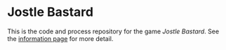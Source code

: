 # Jostle Bastard

This is the code and process repository for the game *Jostle Bastard*. See the [information page](info/) for more detail.
